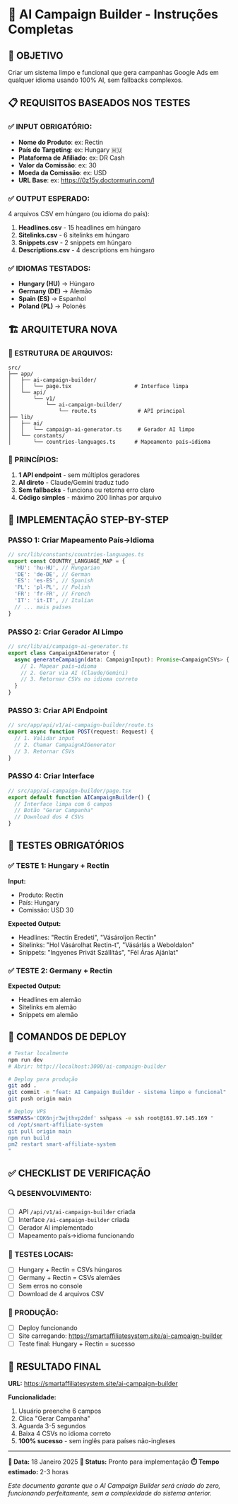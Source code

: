 # 🤖 AI Campaign Builder - Instruções Completas

## 🎯 OBJETIVO
Criar um sistema limpo e funcional que gera campanhas Google Ads em qualquer idioma usando 100% AI, sem fallbacks complexos.

## 📋 REQUISITOS BASEADOS NOS TESTES

### ✅ INPUT OBRIGATÓRIO:
- **Nome do Produto**: ex: Rectin
- **País de Targeting**: ex: Hungary 🇭🇺
- **Plataforma de Afiliado**: ex: DR Cash
- **Valor da Comissão**: ex: 30
- **Moeda da Comissão**: ex: USD
- **URL Base**: ex: https://0z15y.doctormurin.com/l

### ✅ OUTPUT ESPERADO:
4 arquivos CSV em húngaro (ou idioma do país):
1. **Headlines.csv** - 15 headlines em húngaro
2. **Sitelinks.csv** - 6 sitelinks em húngaro
3. **Snippets.csv** - 2 snippets em húngaro
4. **Descriptions.csv** - 4 descriptions em húngaro

### ✅ IDIOMAS TESTADOS:
- **Hungary (HU)** → Húngaro
- **Germany (DE)** → Alemão
- **Spain (ES)** → Espanhol
- **Poland (PL)** → Polonês

## 🏗️ ARQUITETURA NOVA

### 📁 ESTRUTURA DE ARQUIVOS:
```
src/
├── app/
│   ├── ai-campaign-builder/
│   │   └── page.tsx                    # Interface limpa
│   └── api/
│       └── v1/
│           └── ai-campaign-builder/
│               └── route.ts             # API principal
├── lib/
│   ├── ai/
│   │   └── campaign-ai-generator.ts     # Gerador AI limpo
│   └── constants/
│       └── countries-languages.ts      # Mapeamento país→idioma
```

### 🎯 PRINCÍPIOS:
1. **1 API endpoint** - sem múltiplos geradores
2. **AI direto** - Claude/Gemini traduz tudo
3. **Sem fallbacks** - funciona ou retorna erro claro
4. **Código simples** - máximo 200 linhas por arquivo

## 🔧 IMPLEMENTAÇÃO STEP-BY-STEP

### PASSO 1: Criar Mapeamento País→Idioma
```typescript
// src/lib/constants/countries-languages.ts
export const COUNTRY_LANGUAGE_MAP = {
  'HU': 'hu-HU', // Hungarian
  'DE': 'de-DE', // German
  'ES': 'es-ES', // Spanish
  'PL': 'pl-PL', // Polish
  'FR': 'fr-FR', // French
  'IT': 'it-IT', // Italian
  // ... mais países
}
```

### PASSO 2: Criar Gerador AI Limpo
```typescript
// src/lib/ai/campaign-ai-generator.ts
export class CampaignAIGenerator {
  async generateCampaign(data: CampaignInput): Promise<CampaignCSVs> {
    // 1. Mapear país→idioma
    // 2. Gerar via AI (Claude/Gemini)
    // 3. Retornar CSVs no idioma correto
  }
}
```

### PASSO 3: Criar API Endpoint
```typescript
// src/app/api/v1/ai-campaign-builder/route.ts
export async function POST(request: Request) {
  // 1. Validar input
  // 2. Chamar CampaignAIGenerator
  // 3. Retornar CSVs
}
```

### PASSO 4: Criar Interface
```typescript
// src/app/ai-campaign-builder/page.tsx
export default function AICampaignBuilder() {
  // Interface limpa com 6 campos
  // Botão "Gerar Campanha"
  // Download dos 4 CSVs
}
```

## 🧪 TESTES OBRIGATÓRIOS

### ✅ TESTE 1: Hungary + Rectin
**Input:**
- Produto: Rectin
- País: Hungary
- Comissão: USD 30

**Expected Output:**
- Headlines: "Rectin Eredeti", "Vásároljon Rectin"
- Sitelinks: "Hol Vásárolhat Rectin-t", "Vásárlás a Weboldalon"
- Snippets: "Ingyenes Privát Szállítás", "Fél Áras Ajánlat"

### ✅ TESTE 2: Germany + Rectin
**Expected Output:**
- Headlines em alemão
- Sitelinks em alemão
- Snippets em alemão

## 🚀 COMANDOS DE DEPLOY

```bash
# Testar localmente
npm run dev
# Abrir: http://localhost:3000/ai-campaign-builder

# Deploy para produção
git add .
git commit -m "feat: AI Campaign Builder - sistema limpo e funcional"
git push origin main

# Deploy VPS
SSHPASS='CQK6njr3wjthvp2dmf' sshpass -e ssh root@161.97.145.169 "
cd /opt/smart-affiliate-system
git pull origin main
npm run build
pm2 restart smart-affiliate-system
"
```

## ✅ CHECKLIST DE VERIFICAÇÃO

### 🔍 DESENVOLVIMENTO:
- [ ] API `/api/v1/ai-campaign-builder` criada
- [ ] Interface `/ai-campaign-builder` criada
- [ ] Gerador AI implementado
- [ ] Mapeamento país→idioma funcionando

### 🧪 TESTES LOCAIS:
- [ ] Hungary + Rectin = CSVs húngaros
- [ ] Germany + Rectin = CSVs alemães
- [ ] Sem erros no console
- [ ] Download de 4 arquivos CSV

### 🚀 PRODUÇÃO:
- [ ] Deploy funcionando
- [ ] Site carregando: https://smartaffiliatesystem.site/ai-campaign-builder
- [ ] Teste final: Hungary + Rectin = sucesso

## 🎯 RESULTADO FINAL

**URL:** https://smartaffiliatesystem.site/ai-campaign-builder

**Funcionalidade:**
1. Usuário preenche 6 campos
2. Clica "Gerar Campanha"
3. Aguarda 3-5 segundos
4. Baixa 4 CSVs no idioma correto
5. **100% sucesso** - sem inglês para países não-ingleses

---

**📅 Data:** 18 Janeiro 2025
**🎯 Status:** Pronto para implementação
**⏱️ Tempo estimado:** 2-3 horas

*Este documento garante que o AI Campaign Builder será criado do zero, funcionando perfeitamente, sem a complexidade do sistema anterior.*